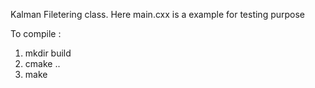 Kalman Filetering class. Here main.cxx is a example for testing purpose

To compile :
1) mkdir build
2) cmake ..
3) make
